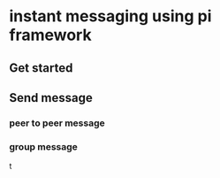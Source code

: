# instant messaging using pi framework 

## Get started

## Send message

### peer to peer message

### group message
t